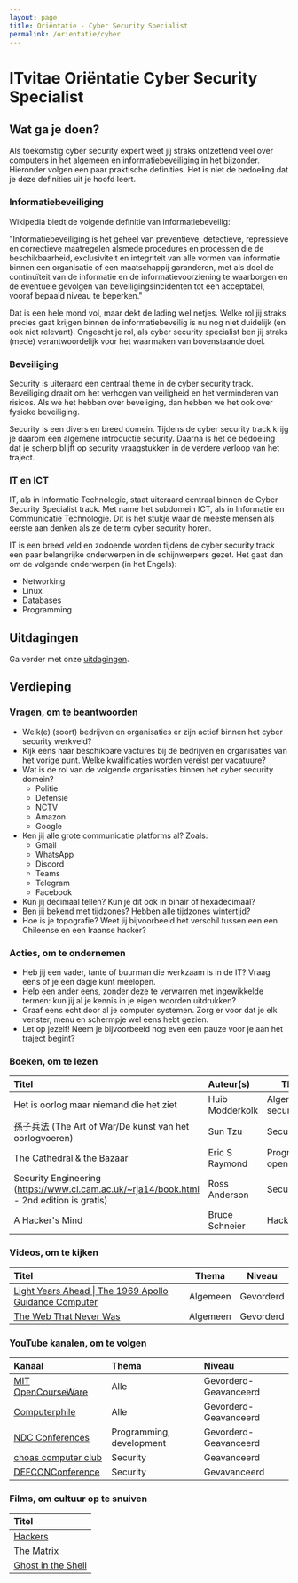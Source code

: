```yaml
---
layout: page
title: Oriëntatie - Cyber Security Specialist
permalink: /orientatie/cyber
---
```


# ITvitae Oriëntatie Cyber Security Specialist

## Wat ga je doen?

Als toekomstig cyber security expert weet jij straks ontzettend veel over computers in het algemeen en informatiebeveiliging in het bijzonder.
Hieronder volgen een paar praktische definities.
Het is niet de bedoeling dat je deze definities uit je hoofd leert.

### Informatiebeveiliging
Wikipedia biedt de volgende definitie van informatiebeveilig:

"Informatiebeveiliging is het geheel van preventieve, detectieve, repressieve en correctieve maatregelen alsmede procedures en processen die de beschikbaarheid, exclusiviteit en integriteit van alle vormen van informatie binnen een organisatie of een maatschappij garanderen, met als doel de continuïteit van de informatie en de informatievoorziening te waarborgen en de eventuele gevolgen van beveiligingsincidenten tot een acceptabel, vooraf bepaald niveau te beperken."

Dat is een hele mond vol, maar dekt de lading wel netjes.
Welke rol jij straks precies gaat krijgen binnen de informatiebeveilig is nu nog niet duidelijk (en ook niet relevant).
Ongeacht je rol, als cyber security specialist ben jij straks (mede) verantwoordelijk voor het waarmaken van bovenstaande doel.

### Beveiliging

Security is uiteraard een centraal theme in de cyber security track.
Beveiliging draait om het verhogen van veiligheid en het verminderen van risicos.
Als we het hebben over beveliging, dan hebben we het ook over fysieke beveiliging.

Security is een divers en breed domein.
Tijdens de cyber security track krijg je daarom een algemene introductie security.
Daarna is het de bedoeling dat je scherp blijft op security vraagstukken in de verdere verloop van het traject.

### IT en ICT
IT, als in Informatie Technologie, staat uiteraard centraal binnen de Cyber Security Specialist track.
Met name het subdomein ICT, als in Informatie en Communicatie Technologie.
Dit is het stukje waar de meeste mensen als eerste aan denken als ze de term cyber security horen.

IT is een breed veld en zodoende worden tijdens de cyber security track een paar belangrijke onderwerpen in de schijnwerpers gezet.
Het gaat dan om de volgende onderwerpen (in het Engels):

- Networking
- Linux
- Databases
- Programming

## Uitdagingen

Ga verder met onze [uitdagingen](/uitdagingen).

## Verdieping

### Vragen, om te beantwoorden

- Welk(e) (soort) bedrijven en organisaties er zijn actief binnen het cyber security werkveld?
- Kijk eens naar beschikbare vactures bij de bedrijven en organisaties van het vorige punt. Welke kwalificaties worden vereist per vacatuure?
- Wat is de rol van de volgende organisaties binnen het cyber security domein?
  - Politie
  - Defensie
  - NCTV
  - Amazon
  - Google
- Ken jij alle grote communicatie platforms al? Zoals:
  - Gmail
  - WhatsApp
  - Discord
  - Teams
  - Telegram
  - Facebook
- Kun jij decimaal tellen? Kun je dit ook in binair of hexadecimaal?
- Ben jij bekend met tijdzones? Hebben alle tijdzones wintertijd?
- Hoe is je topografie? Weet jij bijvoorbeeld het verschil tussen een een Chileense en een Iraanse hacker?

### Acties, om te ondernemen

- Heb jij een vader, tante of buurman die werkzaam is in de IT? Vraag eens of je een dagje kunt meelopen.
- Help een ander eens, zonder deze te verwarren met ingewikkelde termen: kun jij al je kennis in je eigen woorden uitdrukken?
- Graaf eens echt door al je computer systemen. Zorg er voor dat je elk venster, menu en schermpje wel eens hebt gezien.
- Let op jezelf! Neem je bijvoorbeeld nog even een pauze voor je aan het traject begint?

### Boeken, om te lezen

| Titel                                                                                    | Auteur(s)       | Thema                    | Niveau     |
|:-----------------------------------------------------------------------------------------|:----------------|--------------------------|------------|
| Het is oorlog maar niemand die het ziet                                                  | Huib Modderkolk | Algemeen, security       | Beginner   |
| 孫子兵法 (The Art of War/De kunst van het oorlogvoeren)                                  | Sun Tzu         | Security                 | -          |
| The Cathedral & the Bazaar                                                               | Eric S Raymond  | Programming, open source | Geavanceerd |
| Security Engineering (https://www.cl.cam.ac.uk/~rja14/book.html - 2nd edition is gratis) | Ross Anderson   | Security                 | Gevorderd  |
| A Hacker's Mind                                                                          | Bruce Schneier  | Hacking                  | Gevorderd  |

### Videos, om te kijken

| Titel                                                                                                 | Thema    | Niveau    |
|:------------------------------------------------------------------------------------------------------|----------|-----------|
| [Light Years Ahead \| The 1969 Apollo Guidance Computer](https://www.youtube.com/watch?v=B1J2RMorJXM) | Algemeen | Gevorderd |
| [The Web That Never Was](https://www.youtube.com/watch?v=8JOD1AQGqEg)                                 | Algemeen | Gevorderd |

### YouTube kanalen, om te volgen

| Kanaal                                                            | Thema                    | Niveau                |
|:------------------------------------------------------------------|:-------------------------|:----------------------|
| [MIT OpenCourseWare](https://www.youtube.com/@mitocw)             | Alle                     | Gevorderd-Geavanceerd |
| [Computerphile](https://www.youtube.com/@Computerphile)           | Alle                     | Gevorderd-Geavanceerd |
| [NDC Conferences](https://www.youtube.com/@NDC)                   | Programming, development | Gevorderd-Geavanceerd |
| [choas computer club](https://www.youtube.com/@mediacccde/videos) | Security                 | Geavanceerd           |
| [DEFCONConference](https://www.youtube.com/@DEFCONConference)     | Security                 | Gevavanceerd          |

### Films, om cultuur op te snuiven

| Titel                                                       |
|:------------------------------------------------------------|
| [Hackers](https://www.imdb.com/title/tt0113243/)            |
| [The Matrix](https://www.imdb.com/title/tt0133093/)         |
| [Ghost in the Shell](https://www.imdb.com/title/tt0113568/) |
